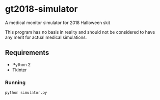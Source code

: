 gt2018-simulator
================
A medical monitor simulator for 2018 Halloween skit

This program has no basis in reality and should not be considered to have any merit for actual medical simulations.

## Requirements
* Python 2
* Tkinter

### Running

```bash
python simulator.py
```
